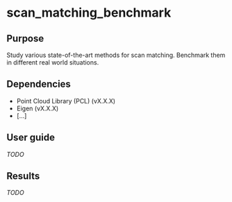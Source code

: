 # scan_matching_benchmark

## Purpose
Study various state-of-the-art methods for scan matching. Benchmark them in different real world situations.

## Dependencies
* Point Cloud Library (PCL) (vX.X.X)
* Eigen (vX.X.X)
* [...]

## User guide 
*TODO*

## Results
*TODO*
